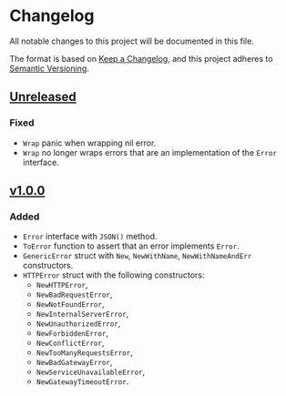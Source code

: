 # Changelog

All notable changes to this project will be documented in this file.

The format is based on [Keep a Changelog](https://keepachangelog.com/en/1.1.0/),
and this project adheres to [Semantic Versioning](https://semver.org/spec/v2.0.0.html).

## [Unreleased]

### Fixed
- `Wrap` panic when wrapping nil error.
- `Wrap` no longer wraps errors that are an implementation of the `Error` interface.  

## [v1.0.0]

### Added
- `Error` interface with `JSON()` method.
- `ToError` function to assert that an error implements `Error`.
- `GenericError` struct with `New`, `NewWithName`, `NewWithNameAndErr` constructors.
- `HTTPError` struct with the following constructors:
    - `NewHTTPError`,
    - `NewBadRequestError`,
    - `NewNotFoundError`,
    - `NewInternalServerError`,
    - `NewUnauthorizedError`,
    - `NewForbiddenError`,
    - `NewConflictError`,
    - `NewTooManyRequestsError`,
    - `NewBadGatewayError`,
    - `NewServiceUnavailableError`,
    - `NewGatewayTimeoutError`.

[unreleased]: https://github.com/iolave/go-proxmox/compare/v1.0.0...master
[v1.0.0]: https://github.com/iolave/go-errors/commits/v1.0.0

